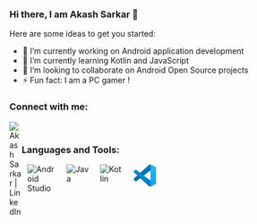 ### Hi there, I am Akash Sarkar 👋


Here are some ideas to get you started:

- 🔭 I’m currently working on Android application development
- 🌱 I’m currently learning Kotlin and JavaScript
- 👯 I’m looking to collaborate on Android Open Source projects
- ⚡ Fun fact: I am a PC gamer !

### Connect with me:

[<img align="left" alt="Akash Sarkar | LinkedIn" width="22px" src="https://cdn1.iconfinder.com/data/icons/logotypes/32/circle-linkedin-512.png" />][linkedin]

<br />

### Languages and Tools:

<img align="left" alt="Android Studio" width="50px" height="50px" hspace="10" src="https://upload.wikimedia.org/wikipedia/commons/thumb/c/c1/Android_Studio_icon_%282023%29.svg/1200px-Android_Studio_icon_%282023%29.svg.png" /> 
<img align="left" alt="Java" width="40px" height="40px" hspace="10" src="https://cdn.icon-icons.com/icons2/2415/PNG/512/java_original_wordmark_logo_icon_146459.png" />
<img align="left" alt="Kotlin" width="40px" height="40px" hspace="10" src="https://upload.wikimedia.org/wikipedia/commons/thumb/7/74/Kotlin_Icon.png/1200px-Kotlin_Icon.png" /> 
<img align="left" alt="Visual Studio Code" width="40px" height="40px" hspace="10" src="https://raw.githubusercontent.com/github/explore/80688e429a7d4ef2fca1e82350fe8e3517d3494d/topics/visual-studio-code/visual-studio-code.png" />

[linkedin]: https://www.linkedin.com/in/akashsarkar188/
